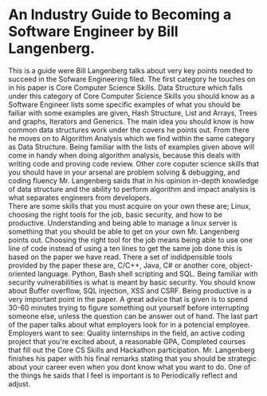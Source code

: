 # An Industry Guide to Becoming a Software Engineer by Bill Langenberg. 

This is a guide were Bill Langenberg talks about very key points needed to succeed 
in the Sofware Engineering filed. The first category he touches on in his paper is 
Core Computer Science Skills. Data Structure which falls under this category of Core 
Computer Science Skills you should know as a Software Engineer lists some specific 
examples of what you should be failiar with some examples are given, Hash Structure, 
List and Arrays, Trees and graphs, Iterators and Generics. The main idea you should 
know is how common data structures work under the covers he points out.
From there he moves on to Algorithm Analysis which we find within the same category 
as Data Structure. Being familiar with the lists of examples given above will come 
in handy when doing algorithm analysis, because this deals with writing code and proving 
code review.
Other core coputer science skills that you should have in your arsenal are problem solving &
debugging, and coding fluency
Mr. Langenberg saids that in his opinion in-depth knowledge of data structure and the 
ability to perform algorithm and impact analysis is what separates engineers from developers.  
  There are some skills that you must acquire on your own these are; Linux, choosing the right tools
for the job, basic security, and how to be productive.
Understanding and being able to manage a linux server is something that you should 
be able to get on your own Mr. Langenberg points out. 
Choosing the right tool for the job means being able to use one line of code instead of 
using a ten lines to get the same job done this is based on the paper we have read.
There a set of indidpensible tools provided by the paper these are, C/C++, Java, C# or another 
core, object-oriented language. Python, Bash shell scripting and SQL.
Being familiar with security vulnerabilities is what is meant by basic security. You should know about
Buffer overflow, SQL injection, XSS and CSRF.
Being productive is a very important point in the paper. A great advice that is given is to spend
30-60 minutes trying to figure something out yourself before interrupting someone else, unless the
question can be answer out of hand.
The last part of the paper talks about what employers look for in a potencial employee.
Employers want to see: Quality iinternships in the field, an active coding project that you're excited
about, a reasonable GPA, Completed courses that fill out the Core CS Skills and Hackathon participation.
Mr. Langenberg finishes his paper with his final remarks stating that you should be strategic about your
career even when you dont know what you want to do.
One of the things he saids that I feel is important is to Periodically reflect and adjust. 
